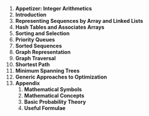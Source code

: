 1. **Appetizer: Integer Arithmetics**
2. **Introduction**
3. **Representing Sequences by Array and Linked Lists**
4. **Hash Tables and Associates Arrays**
5. **Sorting and Selection**
6. **Priority Queues**
7. **Sorted Sequences**
8. **Graph Representation**
9. **Graph Traversal**
10. **Shortest Path**
11. **Minimum Spanning Trees**
12. **Generic Approaches to Optimization**
13. **Appendix**
	1. **Mathematical Symbols**
	2. **Mathematical Concepts**
	3. **Basic Probability Theory**
	4. **Useful Formulae**